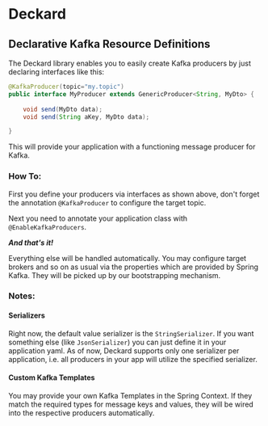 # Deckard
## Declarative Kafka Resource Definitions

The Deckard library enables you to easily create Kafka producers by just declaring interfaces like this:

````java
@KafkaProducer(topic="my.topic")
public interface MyProducer extends GenericProducer<String, MyDto> {
 
    void send(MyDto data);
    void send(String aKey, MyDto data);

}
````

This will provide your application with a functioning message producer for Kafka.

### How To:

First you define your producers via interfaces as shown above, don't forget the annotation
`@KafkaProducer` to configure the target topic.

Next you need to annotate your application class with `@EnableKafkaProducers`.

**_And that's it!_** 
  
Everything else will be handled automatically. You may configure target brokers and so on as usual
via the properties which are provided by Spring Kafka. They will be picked up by our
bootstrapping mechanism. 

### Notes:
#### Serializers
Right now, the default value serializer is the `StringSerializer`. 
If you want something else (like `JsonSerializer`) you can just define it in your application yaml.
As of now, Deckard supports only one serializer per application, i.e. all producers in your app will
utilize the specified serializer.

#### Custom Kafka Templates
You may provide your own Kafka Templates in the Spring Context. If they match the
required types for message keys and values, they will be wired into the
respective producers automatically. 
